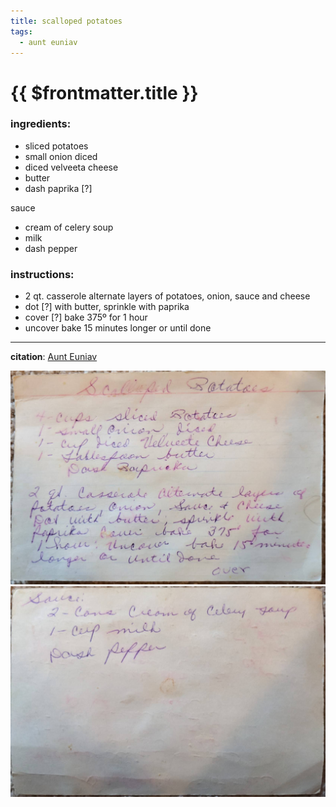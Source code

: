 ```yaml
---
title: scalloped potatoes
tags:
  - aunt euniav
---
```


# {{ $frontmatter.title }}

### ingredients:

- <MixologyConversion n="4 cups"/> sliced potatoes
- <MixologyConversion n="2"/> small onion diced
- <MixologyConversion n="1 cup"/> diced velveeta cheese
- <MixologyConversion n="1 tbsp"/> butter
- dash paprika [?]

sauce
- <MixologyConversion n="1 cans"/> cream of celery soup
- <MixologyConversion n="1 cup"/> milk
- dash pepper

### instructions:

- 2 qt. casserole alternate layers of potatoes, onion, sauce and cheese
- dot [?] with butter, sprinkle with paprika
- cover [?] bake 375º for 1 hour
- uncover bake 15 minutes longer or until done

---

**citation**:
[Aunt Euniav](../README.md)

![image](./image.jpg)
![image2](./image2.jpg)
